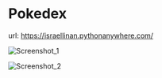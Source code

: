 # Pokedex

url: https://israellinan.pythonanywhere.com/

![Screenshot_1](https://github.com/user-attachments/assets/25cf9e22-70da-45d4-b152-cef327f3efea)


![Screenshot_2](https://github.com/user-attachments/assets/58332d73-a074-4e6e-936b-1e21edb4113c)

